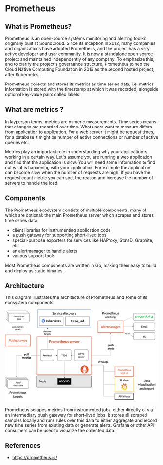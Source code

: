 # Prometheus

## What is Prometheus?

Prometheus is an open-source systems monitoring and
alerting toolkit originally built at SoundCloud. 
Since its inception in 2012, many companies and 
organizations have adopted Prometheus, and the 
project has a very active developer and user
community. It is now a standalone open source 
project and maintained independently of any company.
To emphasize this, and to clarify the project's 
governance structure, Prometheus joined the Cloud 
Native Computing Foundation in 2016 as the second 
hosted project, after Kubernetes.

Prometheus collects and stores its metrics as time 
series data, i.e. metrics information is stored with
the timestamp at which it was recorded, alongside 
optional key-value pairs called labels.

## What are metrics ?
In layperson terms, metrics are numeric measurements.
Time series means that changes are recorded over 
time. What users want to measure differs from 
application to application. For a web server it 
might be request times, for a database it might be
number of active connections or number of active
queries etc.

Metrics play an important role in understanding why
your application is working in a certain way. Let's
assume you are running a web application and find 
that the application is slow. You will need some 
information to find out what is happening with your
application. For example the application can become
slow when the number of requests are high. If you 
have the request count metric you can spot the
reason and increase the number of servers to handle
the load.

## Components
The Prometheus ecosystem consists of multiple 
components, many of which are optional:
the main Prometheus server which scrapes and stores time series data
* client libraries for instrumenting application code
* a push gateway for supporting short-lived jobs
* special-purpose exporters for services like HAProxy, StatsD, Graphite, etc.
* an alertmanager to handle alerts
* various support tools

Most Prometheus components are written in Go, making
them easy to build and deploy as static binaries.

## Architecture
This diagram illustrates the architecture of
Prometheus and some of its ecosystem components:

![](img/prometheus-architecture.png)

Prometheus scrapes metrics from instrumented jobs, 
either directly or via an intermediary push gateway
for short-lived jobs. It stores all scraped samples
locally and runs rules over this data to either
aggregate and record new time series from existing
data or generate alerts. Grafana or other API 
consumers can be used to visualize the collected 
data.

## References

* https://prometheus.io/
